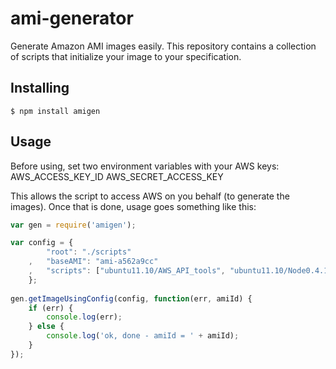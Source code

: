 ami-generator
====
Generate Amazon AMI images easily.  This repository contains a collection of scripts that initialize your image to your specification.

Installing
----
    $ npm install amigen

Usage
----
Before using, set two environment variables with your AWS keys:
  AWS_ACCESS_KEY_ID
  AWS_SECRET_ACCESS_KEY
  
This allows the script to access AWS on you behalf (to generate the images).  Once that is done, usage goes something like this:

```javascript
var gen = require('amigen');

var config = {   
        "root": "./scripts"
    ,   "baseAMI": "ami-a562a9cc"
    ,   "scripts": ["ubuntu11.10/AWS_API_tools", "ubuntu11.10/Node0.4.12/cloud9", "ubuntu11.10/NginxProxy", "ubuntu11.10/Node0.4.12/nide"]
    };
    
gen.getImageUsingConfig(config, function(err, amiId) {
    if (err) {
        console.log(err);
    } else {
        console.log('ok, done - amiId = ' + amiId);
    }
});

```